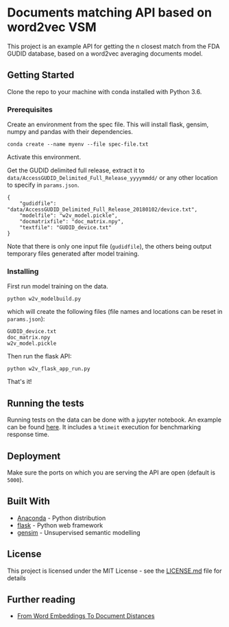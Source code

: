 # Documents matching API based on word2vec VSM

This project is an example API for getting the n closest match from the FDA GUDID database, based on a word2vec averaging documents model. 

## Getting Started

Clone the repo to your machine with conda installed with Python 3.6. 

### Prerequisites

Create an environment from the spec file. This will install flask, gensim, numpy and pandas with their dependencies. 

```
conda create --name myenv --file spec-file.txt
```

Activate this environment. 

Get the GUDID delimited full release, extract it to `data/AccessGUDID_Delimited_Full_Release_yyyymmdd/` or any other location to specify in `params.json`.

```
{
	"gudidfile": "data/AccessGUDID_Delimited_Full_Release_20180102/device.txt",
	"modelfile": "w2v_model.pickle",
	"docmatrixfile": "doc_matrix.npy",
	"textfile": "GUDID_device.txt"
}
```

Note that there is only one input file (`gudidfile`), the others being output temporary files generated after model training. 

### Installing

First run model training on the data. 

```
python w2v_modelbuild.py
```

which will create the following files (file names and locations can be reset in `params.json`): 

```
GUDID_device.txt
doc_matrix.npy
w2v_model.pickle
```

Then run the flask API: 
```
python w2v_flask_app_run.py
```

That's it! 

## Running the tests

Running tests on the data can be done with a jupyter notebook. 
An example can be found [here](w2v_flask_api_test.ipynb).
It includes a `%timeit` execution for benchmarking response time. 


## Deployment

Make sure the ports on which you are serving the API are open (default is `5000`). 

## Built With

* [Anaconda](https://www.anaconda.com/) - Python distribution
* [flask](http://flask.pocoo.org/) - Python web framework
* [gensim](https://radimrehurek.com/gensim/) - Unsupervised semantic modelling


## License

This project is licensed under the MIT License - see the [LICENSE.md](LICENSE.md) file for details

## Further reading

* [From Word Embeddings To Document Distances](http://proceedings.mlr.press/v37/kusnerb15.pdf)
